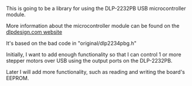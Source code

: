This is going to be a library for using the DLP-2232PB USB microcontroller module.

More information about the microcontroller module can be found on the [dlpdesign.com website](http://www.dlpdesign.com/usb/2232pb.shtml)

It's based on the bad code in "original/dlp2234pbg.h"

Initially, I want to add enough functionality so that I can control 1 or more stepper motors over USB using the output ports on the DLP-2232PB.

Later I will add more functionality, such as reading and writing the board's EEPROM.
